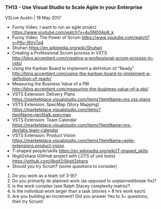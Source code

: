 ### TH13 - Use Visual Studio to Scale Agile in your Enterprise
VSLive Austin | 18 May 2017

* Funny Video: I want to run an agile project
https://www.youtube.com/watch?v=4u5N00ApR_k
* Funny Video: The Power of Scrum
https://www.youtube.com/watch?v=P6v-I9VvTq4
* Shuhari
https://en.wikipedia.org/wiki/Shuhari
* Creating a Professional Scrum process in VSTS
http://blog.accentient.com/creating-a-professional-scrum-process-in-vsts/
* Using the Kanban Board to implement a definition of "Ready"
http://blog.accentient.com/using-the-kanban-board-to-implement-a-definition-of-ready/
* Measuring the Business Value of a PBI
http://blog.accentient.com/measuring-the-business-value-of-a-pbi/
* VSTS Extension: Delivery Plans
https://marketplace.visualstudio.com/items?itemName=ms.vss-plans
* VSTS Extension: SpecMap (Story Mapping)
https://marketplace.visualstudio.com/items?itemName=techtalk.specmap
* VSTS Extension: Team Calendar
https://marketplace.visualstudio.com/items?itemName=ms-devlabs.team-calendar
* VSTS Extension: Product Vision
https://marketplace.visualstudio.com/items?itemName=agile-extensions.product-vision
* T-shaped people/skills
https://en.wikipedia.org/wiki/T-shaped_skills
* libgit2sharp (GitHub project with LOTS of unit tests)
https://github.com/libgit2/libgit2sharp
* Should you try Scrum? (some questions to consider)

1. Do you work as a team (of 3-9)?
2. Do you primarily do planned work (as opposed to unplanned/break-fix)?
3. Is the work complex (see Ralph Stacey complexity matrix)?
4. Is the individual work larger than a task (stories > 8 hrs work each)
5. Are you building an increment?
Did you answer Yes to 3+ questions, then try Scrum!